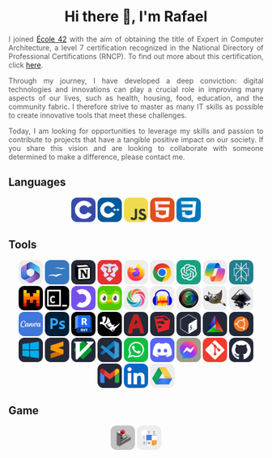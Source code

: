 ### 
<h1 align="center">Hi there 👋, I'm Rafael</h1>

<div style="text-align: justify; color: #555;">

I joined [École 42](https://42.fr/en/homepage/) with the aim of obtaining the title of Expert in Computer Architecture, a level 7 certification recognized in the National Directory of Professional Certifications (RNCP). To find out more about this certification, click [here](https://www.francecompetences.fr/recherche/rncp/36137/).

Through my journey, I have developed a deep conviction: digital technologies and innovations can play a crucial role in improving many aspects of our lives, such as health, housing, food, education, and the community fabric. I therefore strive to master as many IT skills as possible to create innovative tools that meet these challenges.

Today, I am looking for opportunities to leverage my skills and passion to contribute to projects that have a tangible positive impact on our society. If you share this vision and are looking to collaborate with someone determined to make a difference, please contact me.
</div>

## Languages
<p align="center">
    <img src="https://github.com/raveriss/skill-icons/blob/main/C.png?raw=true" height="48" />
    <img src="https://github.com/raveriss/skill-icons/blob/main/CPP.png?raw=true?raw=true" height="48" />
    <img src="https://github.com/raveriss/skill-icons/blob/main/JavaScript.png?raw=true?raw=true" height="48" />
    <img src="https://github.com/raveriss/skill-icons/blob/main/HTML.png?raw=true?raw=true" height="48" />
    <img src="https://github.com/raveriss/skill-icons/blob/main/CSS.png?raw=true?raw=true" height="48" />
</p>

## Tools
<p align="center">
    <img src="https://github.com/raveriss/skill-icons/blob/main/Microsoft_365.png?raw=true" height="48" />
    <img src="https://github.com/raveriss/skill-icons/blob/main/openoffice.png?raw=true?raw=true" height="48" />
    <img src="https://github.com/raveriss/skill-icons/blob/main/Notion-Dark.png?raw=true?raw=true" height="48" />
    <img src="https://github.com/raveriss/skill-icons/blob/main/brave.png?raw=true?raw=true" height="48" />
    <img src="https://github.com/raveriss/skill-icons/blob/main/firefox.png?raw=true?raw=true" height="48" />
    <img src="https://github.com/raveriss/skill-icons/blob/main/icone_crome.png?raw=true?raw=true" height="48" />
    <img src="https://github.com/raveriss/skill-icons/blob/main/chatgpt.png?raw=true?raw=true" height="48" />
    <img src="https://github.com/raveriss/skill-icons/blob/main/copilot.png?raw=true?raw=true" height="48" />
    <img src="https://github.com/raveriss/skill-icons/blob/main/perplexity.png?raw=true?raw=true" height="48" />
    <img src="https://github.com/raveriss/skill-icons/blob/main/mistral.png?raw=true?raw=true" height="48" />
    <img src="https://github.com/raveriss/skill-icons/blob/main/codecademy.png?raw=true?raw=true" height="48" />
    <img src="https://github.com/raveriss/skill-icons/blob/main/openclassroom.png?raw=true?raw=true" height="48" />
    <img src="https://github.com/raveriss/skill-icons/blob/main/duolingo.png?raw=true?raw=true" height="48" />
    <img src="https://github.com/raveriss/skill-icons/blob/main/sololearn.png?raw=true?raw=true" height="48" />
    <img src="https://github.com/raveriss/skill-icons/blob/main/icone_audacity.png?raw=true?raw=true" height="48" />
    <img src="https://github.com/raveriss/skill-icons/blob/main/icone_simple_screen_recorder.png?raw=true?raw=true" height="48" />
    <img src="https://github.com/raveriss/skill-icons/blob/main/gimp.png?raw=true?raw=true" height="48" />
    <img src="https://github.com/raveriss/skill-icons/blob/main/inkscape.png?raw=true?raw=true" height="48" />
    <img src="https://github.com/raveriss/skill-icons/blob/main/canva.png?raw=true?raw=true" height="48" />
    <img src="https://github.com/raveriss/skill-icons/blob/main/Photoshop.png?raw=true?raw=true" height="48" />
    <img src="https://github.com/raveriss/skill-icons/blob/main/revit.png?raw=true?raw=true" height="48" />
    <img src="https://github.com/raveriss/skill-icons/blob/main/rhinoceros.png?raw=true?raw=true" height="48" />
    <img src="https://github.com/raveriss/skill-icons/blob/main/AutoCAD-Dark.png?raw=true?raw=true" height="48" />
    <img src="https://github.com/raveriss/skill-icons/blob/main/Sketchup-Dark.png?raw=true?raw=true" height="48" />
    <img src="https://github.com/raveriss/skill-icons/blob/main/Bash-Dark.png?raw=true?raw=true" height="48" />
    <img src="https://github.com/raveriss/skill-icons/blob/main/CMake-Dark.png?raw=true?raw=true" height="48" />
    <img src="https://github.com/raveriss/skill-icons/blob/main/Ubuntu-Dark.png?raw=true?raw=true" height="48" />
    <img src="https://github.com/raveriss/skill-icons/blob/main/Windows-Dark.png?raw=true?raw=true" height="48" />
    <img src="https://github.com/raveriss/skill-icons/blob/main/Sublime-Dark.png?raw=true?raw=true" height="48" />
    <img src="https://github.com/raveriss/skill-icons/blob/main/VIM-Dark.png?raw=true?raw=true" height="48" />
    <img src="https://github.com/raveriss/skill-icons/blob/main/VSCode-Dark.png?raw=true?raw=true" height="48" />
    <img src="https://github.com/raveriss/skill-icons/blob/main/whatsapp.png?raw=true?raw=true" height="48" />
    <img src="https://github.com/raveriss/skill-icons/blob/main/Discord.png?raw=true?raw=true" height="48" />
    <img src="https://github.com/raveriss/skill-icons/blob/main/messenger-icon.png?raw=true?raw=true" height="48" />
    <img src="https://github.com/raveriss/skill-icons/blob/main/Git.png?raw=true?raw=true" height="48" />
    <img src="https://github.com/raveriss/skill-icons/blob/main/Github-Dark.png?raw=true?raw=true" height="48" />
    <img src="https://github.com/raveriss/skill-icons/blob/main/Gmail-Dark.png?raw=true?raw=true" height="48" />
    <img src="https://github.com/raveriss/skill-icons/blob/main/LinkedIn.png?raw=true?raw=true" height="48" />
    <img src="https://github.com/raveriss/skill-icons/blob/main/icone_drive.png?raw=true?raw=true" height="48" />
</p>

## Game
<p align="center">
    <img src="https://github.com/raveriss/skill-icons/blob/main/icone_hocus.png?raw=true?raw=true" height="48" />
    <img src="https://github.com/raveriss/skill-icons/blob/main/icone_nonogram.png?raw=true?raw=true" height="48" />
</p>



